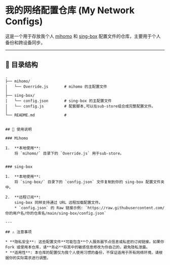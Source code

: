 # 我的网络配置仓库 (My Network Configs)

这是一个用于存放我个人 [mihomo](https://github.com/MetaCubeX/mihomo) 和 [sing-box](https://github.com/SagerNet/sing-box) 配置文件的仓库，主要用于个人备份和跨设备同步。

---

## 📂 目录结构

```
.
├── mihomo/
│   └── Override.js       # mihomo 的主配置文件
│
├── sing-box/
│   └── config.json       # sing-box 的主配置文件
│   └── config.js         # 配套脚本,可以在sub-store组合成完整配置文件。
│
└── README.md             # 


## 🚀 使用说明

### Mihomo

1.  **本地使用**:
    将 `mihomo/` 目录下的 `Override.js` 用于sub-store。


### sing-box

1.  **本地使用**:
    将 `sing-box/` 目录下的 `config.json` 文件复制到你的 sing-box 配置文件夹中。

2.  **远程订阅**:
    sing-box 同样支持通过 URL 远程加载配置文件。
    * `config.json` 的 Raw 链接示例: `https://raw.githubusercontent.com/你的用户名/你的仓库名/main/sing-box/config.json`

---

## ⚠️ 注意事项

* **隐私安全**: 这些配置文件**可能包含**个人服务器节点信息或私密的订阅链接。如果你 Fork 或使用本仓库，请**务必**将其中的敏感信息修改为你自己的，避免隐私泄露。
* **适用性**: 本仓库的配置仅为我个人使用习惯的备份，不保证适用于所有网络环境，请根据你的实际需求进行调整。
